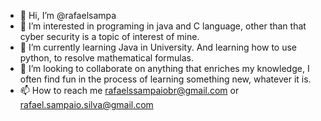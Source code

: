 - 👋 Hi, I’m @rafaelsampa
- 👀 I’m interested in programing in java and C language, other than that cyber security is a topic of interest of mine.
- 🌱 I’m currently learning Java in University. And learning how to use python, to resolve mathematical formulas.
- 💞️ I’m looking to collaborate on anything that enriches my knowledge, I often find fun in the process of learning something new, whatever it is.
- 📫 How to reach me rafaelssampaiobr@gmail.com or rafael.sampaio.silva@gmail.com
